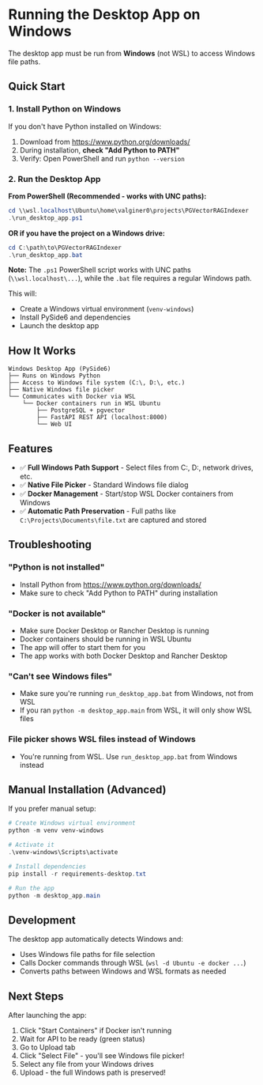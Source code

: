 # Running the Desktop App on Windows

The desktop app must be run from **Windows** (not WSL) to access Windows file paths.

## Quick Start

### 1. Install Python on Windows

If you don't have Python installed on Windows:
1. Download from https://www.python.org/downloads/
2. During installation, **check "Add Python to PATH"**
3. Verify: Open PowerShell and run `python --version`

### 2. Run the Desktop App

**From PowerShell (Recommended - works with UNC paths):**

```powershell
cd \\wsl.localhost\Ubuntu\home\valginer0\projects\PGVectorRAGIndexer
.\run_desktop_app.ps1
```

**OR if you have the project on a Windows drive:**

```powershell
cd C:\path\to\PGVectorRAGIndexer
.\run_desktop_app.bat
```

**Note:** The `.ps1` PowerShell script works with UNC paths (`\\wsl.localhost\...`), while the `.bat` file requires a regular Windows path.

This will:
- Create a Windows virtual environment (`venv-windows`)
- Install PySide6 and dependencies
- Launch the desktop app

## How It Works

```
Windows Desktop App (PySide6)
├── Runs on Windows Python
├── Access to Windows file system (C:\, D:\, etc.)
├── Native Windows file picker
└── Communicates with Docker via WSL
    └── Docker containers run in WSL Ubuntu
        ├── PostgreSQL + pgvector
        ├── FastAPI REST API (localhost:8000)
        └── Web UI
```

## Features

- ✅ **Full Windows Path Support** - Select files from C:\, D:\, network drives, etc.
- ✅ **Native File Picker** - Standard Windows file dialog
- ✅ **Docker Management** - Start/stop WSL Docker containers from Windows
- ✅ **Automatic Path Preservation** - Full paths like `C:\Projects\Documents\file.txt` are captured and stored

## Troubleshooting

### "Python is not installed"
- Install Python from https://www.python.org/downloads/
- Make sure to check "Add Python to PATH" during installation

### "Docker is not available"
- Make sure Docker Desktop or Rancher Desktop is running
- Docker containers should be running in WSL Ubuntu
- The app will offer to start them for you
- The app works with both Docker Desktop and Rancher Desktop

### "Can't see Windows files"
- Make sure you're running `run_desktop_app.bat` from Windows, not from WSL
- If you ran `python -m desktop_app.main` from WSL, it will only show WSL files

### File picker shows WSL files instead of Windows
- You're running from WSL. Use `run_desktop_app.bat` from Windows instead

## Manual Installation (Advanced)

If you prefer manual setup:

```powershell
# Create Windows virtual environment
python -m venv venv-windows

# Activate it
.\venv-windows\Scripts\activate

# Install dependencies
pip install -r requirements-desktop.txt

# Run the app
python -m desktop_app.main
```

## Development

The desktop app automatically detects Windows and:
- Uses Windows file paths for file selection
- Calls Docker commands through WSL (`wsl -d Ubuntu -e docker ...`)
- Converts paths between Windows and WSL formats as needed

## Next Steps

After launching the app:
1. Click "Start Containers" if Docker isn't running
2. Wait for API to be ready (green status)
3. Go to Upload tab
4. Click "Select File" - you'll see Windows file picker!
5. Select any file from your Windows drives
6. Upload - the full Windows path is preserved!
